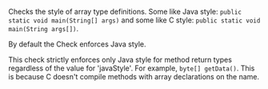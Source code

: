 Checks the style of array type definitions. Some like Java style:
`public static void main(String[] args)` and some like C style:
`public static void main(String args[])`.

By default the Check enforces Java style.

This check strictly enforces only Java style for method return types
regardless of the value for \'javaStyle\'. For example,
`byte[] getData()`. This is because C doesn\'t compile methods with
array declarations on the name.
